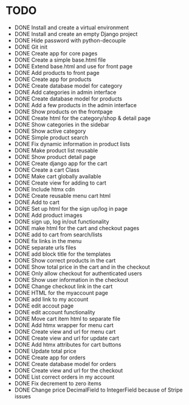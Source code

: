 # TODO
-   DONE Install and create a virtual environment
-   DONE Install and create an empty Django project
-   DONE Hide password with python-decouple
-   DONE Git init
-   DONE Create app for core pages
-   DONE Create a simple base.html file
-   DONE Extend base.html and use for front page
-   DONE Add products to front page
-   DONE Create app for products
-   DONE Create database model for category
-   DONE Add categories in admin interface
-   DONE Create database model for products
-   DONE Add a few products in the admin interface
-   DONE Show products on the frontpage
-   DONE Create html for the category/shop & detail page
-   DONE Show categories in the sidebar
-   DONE Show active category
-   DONE Simple product search
-   DONE Fix dynamic information in product lists
-   DONE Make product list reusable
-   DONE Show product detail page
-   DONE Create django app for the cart
-   DONE Create a cart Class
-   DONE Make cart globally available
-   DONE Create view for adding to cart
-   DONE Include htmx cdn
-   DONE Create reusable menu cart html
-   DONE Add to cart
-   DONE Set up html for the sign up/log in page
-   DONE Add product images
-   DONE sign up, log in/out functionality
-   DONE make html for the cart and checkout pages
-   DONE add to cart from search/lists
-   DONE fix links in the menu
-   DONE separate urls files
-   DONE add block title for the templates
-   DONE Show correct products in the cart
-   DONE Show total price in the cart and in the checkout
-   DONE Only allow checkout for authenticated users
-   DONE Show user information in the checkout
-   DONE Change checkout link in the cart
-   DONE HTML for the myaccount page
-   DONE add link to my account
-   DONE edit accout page
-   DONE edit account functionality
-   DONE Move cart item html to separate file
-   DONE Add htmx wrapper for menu cart
-   DONE Create view and url for menu cart
-   DONE Create view and url for update cart
-   DONE Add htmx attributes for cart buttons
-   DONE Update total price
-   DONE Create app for orders
-   DONE Create database model for orders
-   DONE Create view and url for the checkout
-   DONE List correct orders in my account
-   DONE Fix decrement to zero items
-   DONE Change price DecimalField to IntegerField because of Stripe issues


